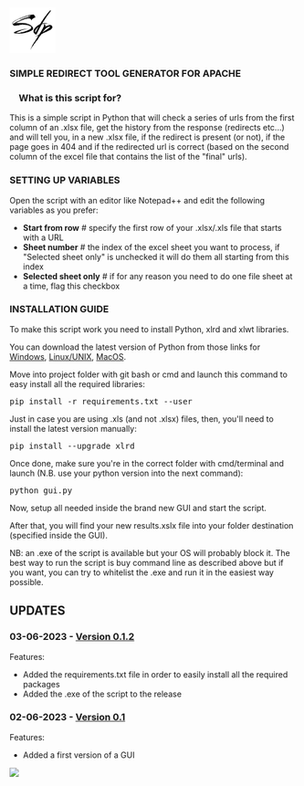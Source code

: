 <!-- PROJECT LOGO -->
<br />
<div align="left">
  <a href="https://github.com/simone-di-paolo">
    <img src="resources/img/sdp-logo-black.png" alt="Logo" width="80" height="80">
  </a>
</div>

<div align="left">
  <h3>SIMPLE REDIRECT TOOL GENERATOR FOR APACHE</h3>

<h3 dir="auto"><a id="user-content-what-are-vine-copulas" class="anchor" aria-hidden="true" href="#what-are-vine-copulas"><svg class="octicon octicon-link" viewBox="0 0 16 16" version="1.1" width="16" height="16" aria-hidden="true"></path></svg></a>What is this script for?</h3>

<p text-align="center">
    This is a simple script in Python that will check a series of urls from the first column of an .xlsx file, get the history from the response (redirects etc...) and will tell you, in a new .xlsx file, if the redirect is present (or not), if the page goes in 404 and if the redirected url is correct (based on the second column of the excel file that contains the list of the "final" urls).
</p>

<h3>SETTING UP VARIABLES</h3>
  
  <p>Open the script with an editor like Notepad++ and edit the following variables as you prefer:
  <ul>
    <li><b>Start from row</b>  # specify the first row of your .xlsx/.xls file that starts with a URL</li>
    <li><b>Sheet number</b>  # the index of the excel sheet you want to process, if "Selected sheet only" is unchecked it will do them all starting from this index</li>
    <li><b>Selected sheet only</b>  # if for any reason you need to do one file sheet at a time, flag this checkbox </li>
  </ul>
  
  <h3>INSTALLATION GUIDE</h3>
  
  <p>To make this script work you need to install Python, xlrd and xlwt libraries.</p>
  <p>You can download the latest version of Python from those links for <a href="https://www.python.org/downloads/" target="_blank">Windows</a>, <a href="https://www.python.org/downloads/source/" target="_blank">Linux/UNIX</a>, <a href="https://www.python.org/downloads/macos/" target="_blank">MacOS</a>.</p>
  
  <p>Move into project folder with git bash or cmd and launch this command to easy install all the required libraries:</p>
  <pre>pip install -r requirements.txt --user</pre>
  
  <p>Just in case you are using .xls (and not .xlsx) files, then, you'll need to install the latest version manually:</p>
  <pre>pip install --upgrade xlrd</pre>

  <p>Once done, make sure you're in the correct folder with cmd/terminal and launch (N.B. use your python version into the next command):</p>
  <pre>python gui.py</pre>
  
  <p>Now, setup all needed inside the brand new GUI and start the script.</p>
  <p>After that, you will find your new results.xslx file into your folder destination (specified inside the GUI).</p>
  
  <p>NB: an .exe of the script is available but your OS will probably block it. The best way to run the script is buy command line as described above but if you want, you can try to whitelist the .exe and run it in the easiest way possible.</p>
</div>

## UPDATES
<h3>03-06-2023 - <a href="https://github.com/simone-di-paolo/url-status-checker/releases/tag/0.1.2">Version 0.1.2</a></h3>

Features:
- Added the requirements.txt file in order to easily install all the required packages
- Added the .exe of the script to the release

<h3>02-06-2023 - <a href="https://github.com/simone-di-paolo/url-status-checker/releases/tag/v0.1">Version 0.1</a></h3>

Features:
- Added a first version of a GUI

<img style="width: 300px" src="https://github.com/simone-di-paolo/url-status-checker/assets/24905857/8a52ed6e-8f2a-4c61-aa5f-9faba92ae019"/>
